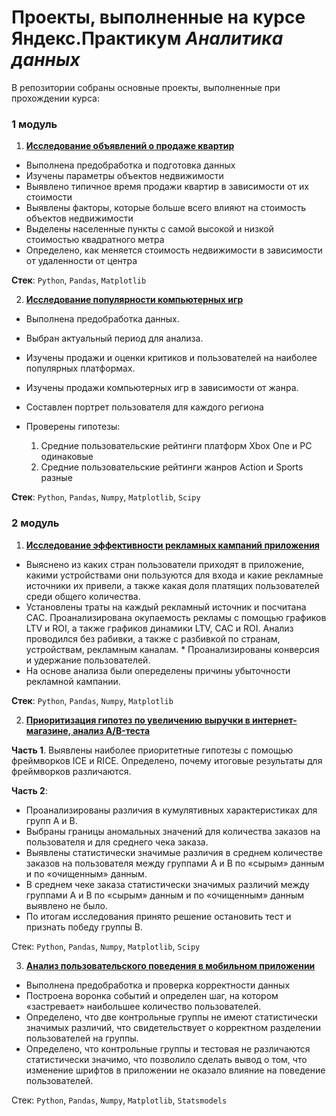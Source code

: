 # Проекты, выполненные на курсе Яндекс.Практикум *Аналитика данных*

В репозитории собраны основные проекты, выполненные при прохождении курса:

### 1 модуль

1. [**Исследование объявлений о продаже квартир**](https://github.com/EvgeniyaIvanisova/DA_projects/blob/main/1st%20module%20projects/1%20real%20estate%20market%20analysis/real%20estate%20market%20analysis%20project.ipynb)

* Выполнена предобработка и подготовка данных
* Изучены параметры объектов недвижимости
* Выявлено типичное время продажи квартир в зависимости от их стоимости
* Выявлены факторы, которые больше всего влияют на стоимость объектов недвижимости
* Выделены населенные пункты с самой высокой и низкой стоимостью квадратного метра
* Определено, как меняется стоимость недвижимости в зависимости от удаленности от центра

**Стек**: `Python`, `Pandas`, `Matplotlib`

2. [**Исследование популярности компьютерных игр**](https://github.com/EvgeniyaIvanisova/DA_projects/blob/main/1st%20module%20projects/2%20analysis%20of%20patterns%20that%20determine%20the%20success%20of%20games%20%20(final%20project%201st%20module)/analysis%20of%20computer%20games%20success%20project.ipynb)

* Выполнена предобработка данных.
* Выбран актуальный период для анализа.
* Изучены продажи и оценки критиков и пользователей на наиболее популярных платформах.
* Изучены продажи компьютерных игр в зависимости от жанра.
* Составлен портрет пользователя для каждого региона
* Проверены гипотезы:

  1. Средние пользовательские рейтинги платформ Xbox One и PC одинаковые
  2. Средние пользовательские рейтинги жанров Action и Sports разные

**Стек**: `Python`, `Pandas`, `Numpy`, `Matplotlib`, `Scipy`

### 2 модуль

1. [**Исследование эффективности рекламных кампаний приложения**](https://github.com/EvgeniyaIvanisova/DA_projects/blob/main/2nd%20module%20projects/1%20app%20loss%20analysis/app%20loss%20analysis%20project.ipynb)

* Выяснено из каких стран пользователи приходят в приложение, какими устройствами они пользуются для входа и какие рекламные источники их привели, а также какая доля платящих пользователей среди общего количества.
* Установлены траты на каждый рекламный источник и посчитана CAC.
Проанализирована окупаемость рекламы c помощью графиков LTV и ROI, а также графиков динамики LTV, CAC и ROI. Анализ проводился без рабивки, а также с разбивкой по странам, устройствам, рекламным каналам. * Проанализированы конверсия и удержание пользователей.
* На основе анализа были опеределены причины убыточности рекламной кампании.

**Стек**: `Python`, `Pandas`, `Numpy`, `Matplotlib`

2. [**Приоритизация гипотез по увеличению выручки в интернет-магазине, анализ A/B-теста**](https://github.com/EvgeniyaIvanisova/DA_projects/blob/main/2nd%20module%20projects/2%20ab-test%20results%20analysis/Analysis_of_AB-test_results_project.ipynb)

**Часть 1**. Выявлены наиболее приоритетные гипотезы с помощью фреймворков ICE и RICE. Определено, почему итоговые результаты для фреймворков различаются.


**Часть 2**:

* Проанализированы различия в кумулятивных характеристиках для групп A и B.
* Выбраны границы аномальных значений для количества заказов на пользователя и для среднего чека заказа.
* Выявлены статистически значимые различия в среднем количестве заказов на пользователя между группами A и B по «сырым» данным и по «очищенным» данным.
* В среднем чеке заказа статистически значимых различий между группами A и B по «сырым» данным и по «очищенным» данным выявлено не было.
* По итогам исследования принято решение остановить тест и признать победу группы B.

Стек: `Python`, `Pandas`, `Numpy`, `Matplotlib`, `Scipy`

3. [**Анализ пользовательского поведения в мобильном приложении**](https://github.com/EvgeniyaIvanisova/DA_projects/blob/main/2nd%20module%20projects/3%20analysis%20of%20user%20behavior%20in%20mobile%20app%20(final%20project%202nd%20module)/funnel%20analysis%20and%20ab-testing%20results%20analysis.ipynb)


* Выполнена предобработка и проверка корректности данных
* Построена воронка событий и определен шаг, на котором «застревает» наибольшее количество пользователей.
* Определено, что две контрольные группы не имеют статистически значимых различий, что свидетельствует о корректном разделении пользователей на группы.
* Определено, что контрольные группы и тестовая не различаются статистически значимо, что позволило сделать вывод о том, что изменение шрифтов в приложении не оказало влияние на поведение пользователей.

Стек: `Python`, `Pandas`, `Numpy`, `Matplotlib`, `Statsmodels`
